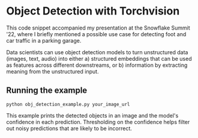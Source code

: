 # Object Detection with Torchvision

This code snippet accompanied my presentation at the Snowflake Summit '22, 
where I briefly mentioned a possible use case for detecting foot and car 
traffic in a parking garage.

Data scientists can use object detection models to turn unstructured 
data (images, text, audio) into either a) structured embeddings that can 
be used as features across different downstreams, or b) information by 
extracting meaning from the unstructured input.

## Running the example
```
python obj_detection_example.py your_image_url 
```
This example prints the detected objects in an image and the model's 
confidence in each prediction. Thresholding on the confidence helps filter 
out noisy predictions that are likely to be incorrect. 
